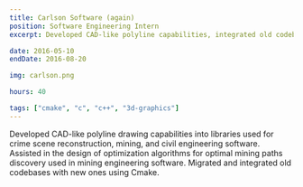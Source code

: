 ```yaml
---
title: Carlson Software (again)
position: Software Engineering Intern
excerpt: Developed CAD-like polyline capabilities, integrated old codebases

date: 2016-05-10
endDate: 2016-08-20

img: carlson.png

hours: 40

tags: ["cmake", "c", "c++", "3d-graphics"]
---
```

Developed CAD-like polyline drawing capabilities into libraries used for crime scene reconstruction, mining, and civil engineering software. Assisted in the design of optimization algorithms for optimal mining paths discovery used in mining engineering software. Migrated and integrated old codebases with new ones using Cmake.
